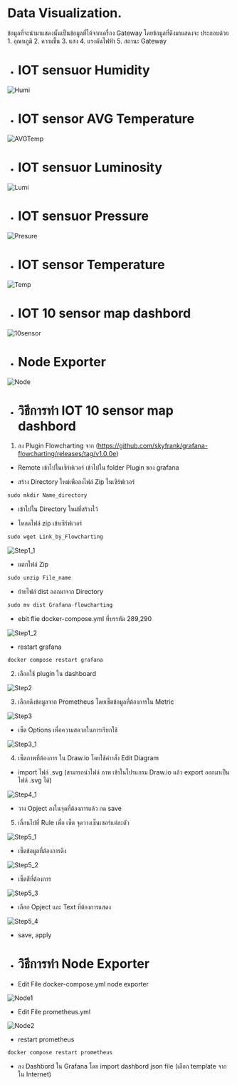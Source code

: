 # Data Visualization.

ข้อมูลที่จะนำมาแสดงนั้นเป็นข้อมูลที่ได้จากเครื่อง Gateway โดยข้อมูลที่ดึงมาแสดงจะ
ประกอบด้วย 1. อุณหภูมิ 2. ความชื้น 3. แสง 4. แรงดันไฟฟ้า  5. สถานะ Gateway

- # IOT sensuor Humidity
  
![Humi](https://github.com/user-attachments/assets/bc1e72df-f1a4-4143-bd40-2719874f9fe1)

- # IOT sensor AVG Temperature
  
![AVGTemp](https://github.com/user-attachments/assets/98ed7821-f15a-4ec2-b0b5-1a3fba4620ae)

- # IOT sensuor Luminosity

![Lumi](https://github.com/user-attachments/assets/150e217e-47bf-4bc9-9fd2-c545c0d1a592)

- # IOT sensuor Pressure

![Presure](https://github.com/user-attachments/assets/c374c01c-704c-442f-9ec5-f57b8592f907)

- # IOT sensor Temperature

![Temp](https://github.com/user-attachments/assets/cbc9db10-f936-4d2f-aa26-b55e954af69f)

- # IOT 10 sensor map dashbord

![10sensor](https://github.com/user-attachments/assets/d0b21df3-7f16-4b05-adba-1a1acce8f777)

- # Node Exporter

![Node](https://github.com/user-attachments/assets/c3885aba-e15b-4b62-b986-c82b33cf6e1f)

- # วิธีการทำ IOT 10 sensor map dashbord

1. ลง Plugin Flowcharting จาก (https://github.com/skyfrank/grafana-flowcharting/releases/tag/v1.0.0e)

- Remote เข้าไปในเซิร์ฟเวอร์ เข้าไปใน folder Plugin ของ grafana

- สร้าง Directory ใหม่เพือลงไฟล์ Zip ในเซิร์ฟเวอร์ 

```cpp
sudo mkdir Name_directory
```

- เข้าไปใน Directory ใหม่ที่สร้างไว้

- โหลดไฟล์ zip เข้าเซิร์ฟเวอร์

```cpp
sudo wget Link_by_Flowcharting
```

![Step1_1](https://github.com/user-attachments/assets/d583d01e-f3c3-4eee-b9b4-583a223a2c56)

- แตกไฟล์ Zip

```cpp
sudo unzip File_name
```

- ย้ายไฟล์ dist ออกมาจาก Directory

```cpp
sudo mv dist Grafana-flowcharting
```

- ebit flie docker-compose.yml ที่บรรทัด 289,290

![Step1_2](https://github.com/user-attachments/assets/f7b4b973-eb41-45c5-bd6d-02c1af8edf57)

- restart grafana

```cpp
docker compose restart grafana
```

2. เลือกใช้ plugin ใน dashboard

![Step2](https://github.com/user-attachments/assets/4dee787b-33f4-4775-acce-0ea08f07ea9e)

3. เลือกดึงข้อมูลจาก Prometheus โดยเซ็ตข้อมูลที่ต้องการใน Metric

![Step3](https://github.com/user-attachments/assets/3e2aa72b-ebdf-498b-9f40-d990c66079de)

- เซ็ต Options เพื่อความสดวกในการเรียกใช้

![Step3_1](https://github.com/user-attachments/assets/0976f9f2-d460-4247-9da2-88d49a6a3253)

4. เซ็ตภาพที่ต้องการ ใน Draw.io โดยใช้คำาสั่ง Edit Diagram

- import ไฟล์ .svg (สามารถนำไฟล์ ภาพ เข้าในโปรแกรม Draw.io แล้ว export ออกมาเป็นไฟล์ .svg ได้)

![Step4_1](https://github.com/user-attachments/assets/e1662b6c-9495-4675-aaa9-a2079a8e87fd)

- วาง Opject ลงในจุดที่ต้องการแล้ว กด save

5. เลื่อนไปที่ Rule เพื่อ เซ็ต จุดวางเซ็นเซอร์แต่ละตัว

![Step5_1](https://github.com/user-attachments/assets/d9461fe8-87d0-4528-acde-55e7f99f7d6f)

- เซ็ตข้อมูลที่ต้องการดึง

![Step5_2](https://github.com/user-attachments/assets/b0ba20bc-5626-4fee-bf94-377678276e87)

- เซ็ตสีที่ต้องการ

![Step5_3](https://github.com/user-attachments/assets/65c55539-7c30-448c-83a0-f4b823dcf2f6)

- เลือก Opject และ Text ที่ต้องการแสดง

![Step5_4](https://github.com/user-attachments/assets/c92350cf-99ca-45aa-a430-9b125080dfd6)

- save, apply

- # วิธีการทำ Node Exporter

- Edit File docker-compose.yml node exporter

![Node1](https://github.com/user-attachments/assets/01fd20de-e8cf-4639-a790-fbc7bfd373fb)

- Edit File prometheus.yml

![Node2](https://github.com/user-attachments/assets/b6ad12b8-330e-4e22-a4c8-3dba984df4dc)

- restart prometheus

```cpp
docker compose restart prometheus
```

- ลง Dashbord ใน Grafana โดย import dashbord json file (เลือก template จากใน Internet)
